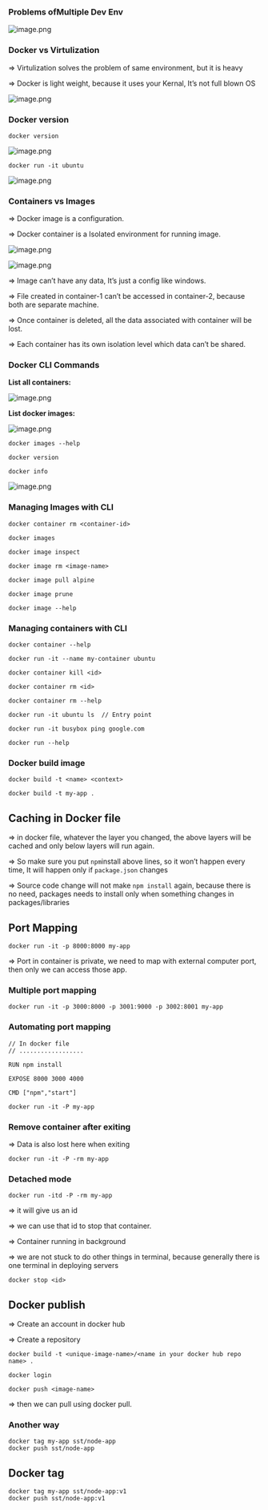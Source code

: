 ### Problems ofMultiple Dev Env

![image.png](https://prod-files-secure.s3.us-west-2.amazonaws.com/54dd01fb-4217-4a69-bf64-0577d50a368f/2f71045b-46c9-404d-8768-c93f2fb57f7b/image.png)

### Docker vs Virtulization

⇒ Virtulization solves the problem of same environment, but it is heavy

⇒ Docker is light weight, because it uses your Kernal, It’s not full blown OS

![image.png](https://prod-files-secure.s3.us-west-2.amazonaws.com/54dd01fb-4217-4a69-bf64-0577d50a368f/22793616-efb2-4775-8357-195bfa119337/image.png)

### Docker version

`docker version`

![image.png](https://prod-files-secure.s3.us-west-2.amazonaws.com/54dd01fb-4217-4a69-bf64-0577d50a368f/7331639f-f2da-48fb-8f1a-6eda3422e035/image.png)

```docker
docker run -it ubuntu
```

![image.png](https://prod-files-secure.s3.us-west-2.amazonaws.com/54dd01fb-4217-4a69-bf64-0577d50a368f/0c4931cb-992d-468f-b7a7-c3fb14a2c629/image.png)

### Containers vs Images

⇒ Docker image is a configuration.

⇒ Docker container is a Isolated environment for running image.

![image.png](https://prod-files-secure.s3.us-west-2.amazonaws.com/54dd01fb-4217-4a69-bf64-0577d50a368f/fc4c90d3-5ed5-4d91-b150-ea2a9ae3479b/image.png)

![image.png](https://prod-files-secure.s3.us-west-2.amazonaws.com/54dd01fb-4217-4a69-bf64-0577d50a368f/3e40726f-fd17-4ec3-ab75-13fd2c066e83/image.png)

⇒ Image can’t have any data, It’s just a config like windows.

⇒ File created in container-1 can’t be accessed in container-2, because both are separate machine.

⇒ Once container is deleted, all the data associated with container will be lost.

⇒ Each container has its own isolation level which data can’t be shared.

### Docker CLI Commands

**List all containers:**

![image.png](https://prod-files-secure.s3.us-west-2.amazonaws.com/54dd01fb-4217-4a69-bf64-0577d50a368f/1cc711af-59c4-44ea-871c-18aced656053/image.png)

**List docker images:**

![image.png](https://prod-files-secure.s3.us-west-2.amazonaws.com/54dd01fb-4217-4a69-bf64-0577d50a368f/3eaf03a1-d6a7-40c4-9db7-6e1a9b5a2e53/image.png)

```docker
docker images --help

docker version

docker info

```

![image.png](https://prod-files-secure.s3.us-west-2.amazonaws.com/54dd01fb-4217-4a69-bf64-0577d50a368f/dc1157ad-6145-4f38-ae4d-b8875d6bd91c/image.png)

### Managing Images with CLI

```docker
docker container rm <container-id>

docker images

docker image inspect

docker image rm <image-name>

docker image pull alpine

docker image prune

docker image --help
```

### Managing containers with CLI

```docker
docker container --help

docker run -it --name my-container ubuntu

docker container kill <id>

docker container rm <id>

docker container rm --help

docker run -it ubuntu ls  // Entry point

docker run -it busybox ping google.com

docker run --help

```

### Docker build image

```docker
docker build -t <name> <context>

docker build -t my-app .

```

## Caching in Docker file

⇒ in docker file, whatever the layer you changed, the above layers will be cached and only below layers will run again.

⇒ So make sure you put `npm`install above lines, so it won’t happen every time, It will happen only if `package.json` changes

⇒ Source code change will not make `npm install` again, because there is no need, packages needs to install only when something changes in packages/libraries

## Port Mapping

```docker
docker run -it -p 8000:8000 my-app
```

⇒ Port in container is private, we need to map with external computer port, then only we can access those app.

### Multiple port mapping

```docker
docker run -it -p 3000:8000 -p 3001:9000 -p 3002:8001 my-app
```

### Automating port mapping

```docker
// In docker file
// ..................

RUN npm install

EXPOSE 8000 3000 4000

CMD ["npm","start"]
```

```docker
docker run -it -P my-app
```

### Remove container after exiting

⇒ Data is also lost here when exiting

```docker
docker run -it -P -rm my-app
```

### Detached mode

```docker
docker run -itd -P -rm my-app
```

⇒ it will give us an id

⇒ we can use that id to stop that container.

⇒ Container running in background

⇒ we are not stuck to do other things in terminal, because generally there is one terminal in deploying servers

```docker
docker stop <id>
```

## Docker publish

⇒ Create an account in docker hub

⇒ Create a repository

```docker
docker build -t <unique-image-name>/<name in your docker hub repo name> .

docker login

docker push <image-name>
```

⇒ then we can pull using docker pull.

### Another way

```docker
docker tag my-app sst/node-app
docker push sst/node-app
```

## Docker tag

```docker
docker tag my-app sst/node-app:v1
docker push sst/node-app:v1
```
